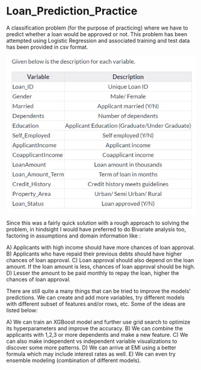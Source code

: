 # Loan_Prediction_Practice
A classification problem (for the purpose of practicing) where we have to predict whether a loan would be approved or not.
This problem has been attempted using Logistic Regression and associated training and test data has been provided in csv format.

![Screenshot](1.JPG)

Since this was a fairly quick solution with a rough approach to solving the problem, in hindsight I would have preferred to do Bivariate analysis too, factoring in assumptions and domain information like :

A) Applicants with high income should have more chances of loan approval.
B) Applicants who have repaid their previous debts should have higher chances of loan approval.
C) Loan approval should also depend on the loan amount. If the loan amount is less, chances of loan approval should be high.
D) Lesser the amount to be paid monthly to repay the loan, higher the chances of loan approval.

There are still quite a many things that can be tried to improve the models’ predictions. We can create and add more variables, try different models with different subset of features and/or rows, etc. Some of the ideas are listed below:

A) We can train an XGBoost model and further use grid search to optimize its hyperparameters and improve the accuracy.
B) We can combine the applicants with 1,2,3 or more dependents and make a new feature.
C) We can also make independent vs independent variable visualizations to discover some more patterns.
D) We can arrive at EMI using a better formula which may include interest rates as well.
E) We can even try ensemble modeling (combination of different models).
